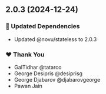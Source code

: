 ## 2.0.3 (2024-12-24)

### 🧱 Updated Dependencies

- Updated @novu/stateless to 2.0.3

### ❤️ Thank You

- GalTidhar @tatarco
- George Desipris @desiprisg
- George Djabarov @djabarovgeorge
- Pawan Jain
